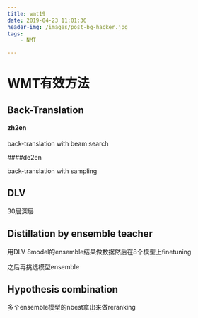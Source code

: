 ```yaml
---
title: wmt19
date: 2019-04-23 11:01:36
header-img: /images/post-bg-hacker.jpg
tags:
    - NMT

---
```


# WMT有效方法

## Back-Translation  

#### zh2en

back-translation with beam search 

####de2en

back-translation with sampling 

## DLV

30层深层

## Distillation by ensemble teacher 

用DLV 8model的ensemble结果做数据然后在8个模型上finetuning

之后再挑选模型ensemble

## Hypothesis combination 

多个ensemble模型的nbest拿出来做reranking


